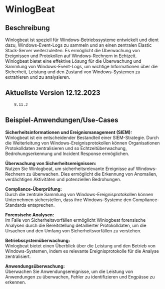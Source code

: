 # WinlogBeat

## Beschreibung

Winlogbeat ist speziell für Windows-Betriebssysteme entwickelt und dient dazu, Windows-Event-Logs zu sammeln und an einen zentralen Elastic Stack-Server weiterzuleiten. Es ermöglicht die Überwachung von Ereignissen und Protokollen auf Windows-Rechnern in Echtzeit.  
Winlogbeat bietet eine effektive Lösung für die Überwachung und Sammlung von Windows-Event-Logs, um wichtige Informationen über die Sicherheit, Leistung und den Zustand von Windows-Systemen zu extrahieren und zu analysieren.

## Aktuellste Version 12.12.2023

```bash
    8.11.3
```

## Beispiel-Anwendungen/Use-Cases

**Sicherheitsinformationen und Ereignismanagement (SIEM):**  
Winlogbeat ist ein entscheidender Bestandteil einer SIEM-Strategie. Durch die Weiterleitung von Windows-Ereignisprotokollen können Organisationen Protokolldaten zentralisieren und so Echtzeitüberwachung, Bedrohungserkennung und Incident Response ermöglichen.

**Überwachung von Sicherheitsereignissen:**  
Nutzen Sie Winlogbeat, um sicherheitsrelevante Ereignisse auf Windows-Rechnern zu überwachen. Dies ermöglicht die Erkennung von Anomalien, verdächtigen Aktivitäten und potenziellen Bedrohungen.

**Compliance-Überprüfung:**  
Durch die zentrale Sammlung von Windows-Ereignisprotokollen können Unternehmen sicherstellen, dass ihre Windows-Systeme den Compliance-Standards entsprechen.

**Forensische Analysen:**  
Im Falle von Sicherheitsvorfällen ermöglicht Winlogbeat forensische Analysen durch die Bereitstellung detaillierter Protokolldaten, um die Ursachen und den Umfang von Sicherheitsvorfällen zu verstehen.

**Betriebssystemüberwachung:**  
Winlogbeat bietet einen Überblick über die Leistung und den Betrieb von Windows-Systemen, indem es relevante Ereignisprotokolle für die Analyse zentralisiert.

**Anwendungsüberwachung:**  
Überwachen Sie Anwendungsereignisse, um die Leistung von Anwendungen zu überwachen, Fehler zu identifizieren und Engpässe zu erkennen.
